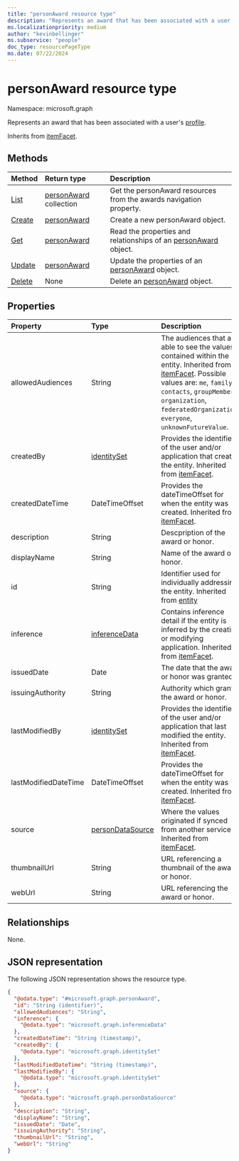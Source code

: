 ```yaml
---
title: "personAward resource type"
description: "Represents an award that has been associated with a user's profile."
ms.localizationpriority: medium
author: "kevinbellinger"
ms.subservice: "people"
doc_type: resourcePageType
ms.date: 07/22/2024
---
```


# personAward resource type

Namespace: microsoft.graph

Represents an award that has been associated with a user's [profile](../resources/profile.md).

Inherits from [itemFacet](../resources/itemfacet.md).

## Methods
|Method|Return type|Description|
|:---|:---|:---|
|[List](../api/profile-list-awards.md)|[personAward](../resources/personaward.md) collection|Get the personAward resources from the awards navigation property.|
|[Create](../api/profile-post-awards.md)|[personAward](../resources/personaward.md)|Create a new personAward object.|
|[Get](../api/personaward-get.md)|[personAward](../resources/personaward.md)|Read the properties and relationships of an [personAward](../resources/personaward.md) object.|
|[Update](../api/personaward-update.md)|[personAward](../resources/personaward.md)|Update the properties of an [personAward](../resources/personaward.md) object.|
|[Delete](../api/personaward-delete.md)|None|Delete an [personAward](../resources/personaward.md) object.|

## Properties
|Property|Type|Description|
|:---|:---|:---|
|allowedAudiences|String|The audiences that are able to see the values contained within the entity. Inherited from [itemFacet](../resources/itemfacet.md). Possible values are: `me`, `family`, `contacts`, `groupMembers`, `organization`, `federatedOrganizations`, `everyone`, `unknownFutureValue`.|
|createdBy|[identitySet](../resources/identityset.md)|Provides the identifier of the user and/or application that created the entity. Inherited from [itemFacet](../resources/itemfacet.md).|
|createdDateTime|DateTimeOffset|Provides the dateTimeOffset for when the entity was created. Inherited from [itemFacet](../resources/itemfacet.md).|
|description|String|Descpription of the award or honor. |
|displayName|String|Name of the award or honor. |
|id|String|Identifier used for individually addressing the entity. Inherited from [entity](../resources/entity.md)|
|inference|[inferenceData](../resources/inferencedata.md)|Contains inference detail if the entity is inferred by the creating or modifying application. Inherited from [itemFacet](../resources/itemfacet.md).|
|issuedDate|Date|The date that the award or honor was granted. |
|issuingAuthority|String|Authority which granted the award or honor.  |
|lastModifiedBy|[identitySet](../resources/identityset.md)|Provides the identifier of the user and/or application that last modified the entity. Inherited from [itemFacet](../resources/itemfacet.md).|
|lastModifiedDateTime|DateTimeOffset|Provides the dateTimeOffset for when the entity was created. Inherited from [itemFacet](../resources/itemfacet.md).|
|source|[personDataSource](../resources/persondatasource.md)|Where the values originated if synced from another service. Inherited from [itemFacet](../resources/itemfacet.md).|
|thumbnailUrl|String|URL referencing a thumbnail of the award or honor.  |
|webUrl|String|URL referencing the award or honor. |

## Relationships
None.

## JSON representation
The following JSON representation shows the resource type.
<!-- {
  "blockType": "resource",
  "keyProperty": "id",
  "@odata.type": "microsoft.graph.personAward",
  "baseType": "microsoft.graph.itemFacet",
  "openType": false
}
-->
``` json
{
  "@odata.type": "#microsoft.graph.personAward",
  "id": "String (identifier)",
  "allowedAudiences": "String",
  "inference": {
    "@odata.type": "microsoft.graph.inferenceData"
  },
  "createdDateTime": "String (timestamp)",
  "createdBy": {
    "@odata.type": "microsoft.graph.identitySet"
  },
  "lastModifiedDateTime": "String (timestamp)",
  "lastModifiedBy": {
    "@odata.type": "microsoft.graph.identitySet"
  },
  "source": {
    "@odata.type": "microsoft.graph.personDataSource"
  },
  "description": "String",
  "displayName": "String",
  "issuedDate": "Date",
  "issuingAuthority": "String",
  "thumbnailUrl": "String",
  "webUrl": "String"
}
```


